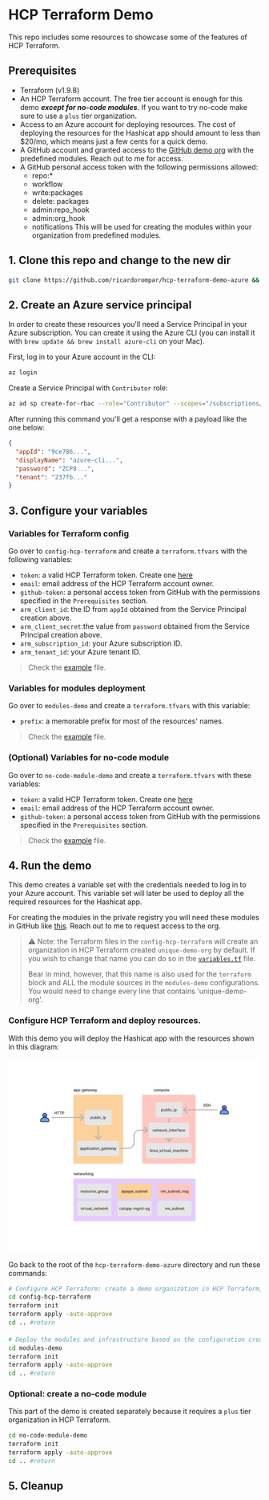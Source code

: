 # HCP Terraform Demo 
This repo includes some resources to showcase some of the features of HCP Terraform.

## Prerequisites

- Terraform (v1.9.8)
- An HCP Terraform account. The free tier account is enough for this demo ***except for no-code modules***. If you want to try no-code make sure to use a `plus` tier organization.
- Access to an Azure account for deploying resources. The cost of deploying the resources for the Hashicat app should amount to less than $20/mo, which means just a few cents for a quick demo.
- A GitHub account and granted access to the [GitHub demo org](https://github.com/tf-demos) with the predefined modules. Reach out to me for access.
- A GitHub personal access token with the following permissions allowed:
    - repo:*
    - workflow
    - write:packages
    - delete: packages
    - admin:repo_hook
    - admin:org_hook
    - notifications
    This will be used for creating the modules within your organization from predefined modules.

## 1. Clone this repo and change to the new dir
```bash
git clone https://github.com/ricardorompar/hcp-terraform-demo-azure && cd hcp-terraform-demo-azure
```

## 2. Create an Azure service principal
In order to create these resources you'll need a Service Principal in your Azure subscription. You can create it using the Azure CLI (you can install it with `brew update && brew install azure-cli` on your Mac).

First, log in to your Azure account in the CLI:
```bash
az login
```

Create a Service Principal with `Contributor` role:
```bash
az ad sp create-for-rbac --role="Contributor" --scopes="/subscriptions/<SUBSCRIPTION_ID>"
```

After running this command you'll get a response with a payload like the one below:

```json
{
  "appId": "9ce786...",
  "displayName": "azure-cli...",
  "password": "ZCP8...",
  "tenant": "237fb..."
}
``` 

## 3. Configure your variables

### Variables for Terraform config
Go over to `config-hcp-terraform` and create a `terraform.tfvars` with the following variables:

- `token`: a valid HCP Terraform token. Create one [here](https://app.terraform.io/app/settings/tokens)
- `email`: email address of the HCP Terraform account owner.
- `github-token`: a personal access token from GitHub with the permissions specified in the `Prerequisites` section.
- `arm_client_id`: the ID from `appId` obtained from the Service Principal creation above.
- `arm_client_secret`:the value from `password` obtained from the Service Principal creation above.
- `arm_subscription_id`: your Azure subscription ID.
- `arm_tenant_id`: your Azure tenant ID.

> Check the [example](./config-hcp-terraform/terraform.tfvars.example) file.

### Variables for modules deployment
Go over to `modules-demo` and create a `terraform.tfvars` with this variable:

- `prefix`: a memorable prefix for most of the resources' names.

> Check the [example](./modules-demo/terraform.tfvars.example) file.

### (Optional) Variables for no-code module
Go over to `no-code-module-demo` and create a `terraform.tfvars` with these variables:

- `token`: a valid HCP Terraform token. Create one [here](https://app.terraform.io/app/settings/tokens)
- `email`: email address of the HCP Terraform account owner.
- `github-token`: a personal access token from GitHub with the permissions specified in the `Prerequisites` section.

> Check the [example](./no-code-module-demo/terraform.tfvars.example) file.

## 4. Run the demo

This demo creates a variable set with the credentials needed to log in to your Azure account. This variable set will later be used to deploy all the required resources for the Hashicat app.

For creating the modules in the private registry you will need these modules in GitHub like [this](https://github.com/tf-demos). Reach out to me to request access to the org.

> ⚠️ Note: the Terraform files in the `config-hcp-terraform` will create an organization in HCP Terraform created `unique-demo-org` by default.
> If you wish to change that name you can do so in the [`variables.tf`](./config-hcp-terraform/variables.tf) file.
>
>Bear in mind, however, that this name is also used for the `terraform` block and ALL the module sources in the `modules-demo` configurations. You would need to change every line that contains 'unique-demo-org'.

### Configure HCP Terraform and deploy resources.

With this demo you will deploy the Hashicat app with the resources shown in this diagram:

![Infrastructure_diagram](./src/diagram.png)

Go back to the root of the `hcp-terraform-demo-azure` directory and run these commands:

```bash
# Configure HCP Terraform: create a demo organization in HCP Terraform, workspace and modules
cd config-hcp-terraform
terraform init
terraform apply -auto-approve
cd .. #return

# Deploy the modules and infrastructure based on the configuration created right before
cd modules-demo
terraform init
terraform apply -auto-approve
cd .. #return
```

### Optional: create a no-code module
This part of the demo is created separately because it requires a `plus` tier organization in HCP Terraform.

```bash
cd no-code-module-demo
terraform init
terraform apply -auto-approve
cd .. #return
```

## 5. Cleanup